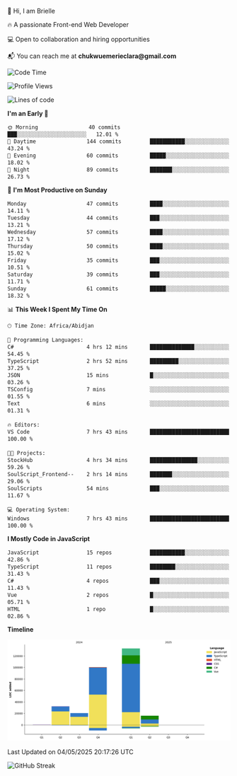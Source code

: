 <div align="left">
  <p>👋 Hi, I am Brielle</p>
  <p>🔥 A passionate Front-end Web Developer</p>
  <p>💻 Open to collaboration and hiring opportunities</p>
  <p>📬 You can reach me at <strong>chukwuemerieclara@gmail.com</strong></p>
</div>


 
 <!--START_SECTION:waka-->
![Code Time](http://img.shields.io/badge/Code%20Time-608%20hrs%2015%20mins-blue)

![Profile Views](http://img.shields.io/badge/Profile%20Views-0-blue)

![Lines of code](https://img.shields.io/badge/From%20Hello%20World%20I%27ve%20Written-301.7%20thousand%20lines%20of%20code-blue)

**I'm an Early 🐤** 

```text
🌞 Morning                40 commits          ███░░░░░░░░░░░░░░░░░░░░░░   12.01 % 
🌆 Daytime                144 commits         ███████████░░░░░░░░░░░░░░   43.24 % 
🌃 Evening                60 commits          █████░░░░░░░░░░░░░░░░░░░░   18.02 % 
🌙 Night                  89 commits          ███████░░░░░░░░░░░░░░░░░░   26.73 % 
```
📅 **I'm Most Productive on Sunday** 

```text
Monday                   47 commits          ████░░░░░░░░░░░░░░░░░░░░░   14.11 % 
Tuesday                  44 commits          ███░░░░░░░░░░░░░░░░░░░░░░   13.21 % 
Wednesday                57 commits          ████░░░░░░░░░░░░░░░░░░░░░   17.12 % 
Thursday                 50 commits          ████░░░░░░░░░░░░░░░░░░░░░   15.02 % 
Friday                   35 commits          ███░░░░░░░░░░░░░░░░░░░░░░   10.51 % 
Saturday                 39 commits          ███░░░░░░░░░░░░░░░░░░░░░░   11.71 % 
Sunday                   61 commits          █████░░░░░░░░░░░░░░░░░░░░   18.32 % 
```


📊 **This Week I Spent My Time On** 

```text
🕑︎ Time Zone: Africa/Abidjan

💬 Programming Languages: 
C#                       4 hrs 12 mins       ██████████████░░░░░░░░░░░   54.45 % 
TypeScript               2 hrs 52 mins       █████████░░░░░░░░░░░░░░░░   37.25 % 
JSON                     15 mins             █░░░░░░░░░░░░░░░░░░░░░░░░   03.26 % 
TSConfig                 7 mins              ░░░░░░░░░░░░░░░░░░░░░░░░░   01.55 % 
Text                     6 mins              ░░░░░░░░░░░░░░░░░░░░░░░░░   01.31 % 

🔥 Editors: 
VS Code                  7 hrs 43 mins       █████████████████████████   100.00 % 

🐱‍💻 Projects: 
StockHub                 4 hrs 34 mins       ███████████████░░░░░░░░░░   59.26 % 
SoulScript_Frontend--    2 hrs 14 mins       ███████░░░░░░░░░░░░░░░░░░   29.06 % 
SoulScripts              54 mins             ███░░░░░░░░░░░░░░░░░░░░░░   11.67 % 

💻 Operating System: 
Windows                  7 hrs 43 mins       █████████████████████████   100.00 % 
```

**I Mostly Code in JavaScript** 

```text
JavaScript               15 repos            ███████████░░░░░░░░░░░░░░   42.86 % 
TypeScript               11 repos            ████████░░░░░░░░░░░░░░░░░   31.43 % 
C#                       4 repos             ███░░░░░░░░░░░░░░░░░░░░░░   11.43 % 
Vue                      2 repos             █░░░░░░░░░░░░░░░░░░░░░░░░   05.71 % 
HTML                     1 repo              █░░░░░░░░░░░░░░░░░░░░░░░░   02.86 % 
```



**Timeline**

![Lines of Code chart](https://raw.githubusercontent.com/Brielle28/Brielle28/main/assets/bar_graph.png)


 Last Updated on 04/05/2025 20:17:26 UTC
<!--END_SECTION:waka-->

![GitHub Streak](https://github-readme-streak-stats.herokuapp.com/?user=Brielle28)



